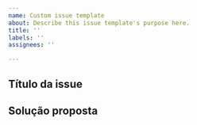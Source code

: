 ```yaml
---
name: Custom issue template
about: Describe this issue template's purpose here.
title: ''
labels: ''
assignees: ''

---
```


<!--- Preencha as informações abaixo para criar uma nova issue --->

## Título da issue

<!--- Descrição detalhada da issue --->

## Solução proposta

<!--- Descreva como você planeja resolver a issue --->

<!--- Trecho de código para acionar a action e criar o pull request --->

<!---
- name: Criar Pull Request
  uses: peter-evans/create-pull-request@v3.11.0
  with:
    base: nome_da_branch_de_destino
    head: ${{ github.event.issue.user.login }}:nome_da_branch_de_origem
    title: ${{ github.event.issue.title }}
    body: ${{ github.event.issue.body }}
--->
